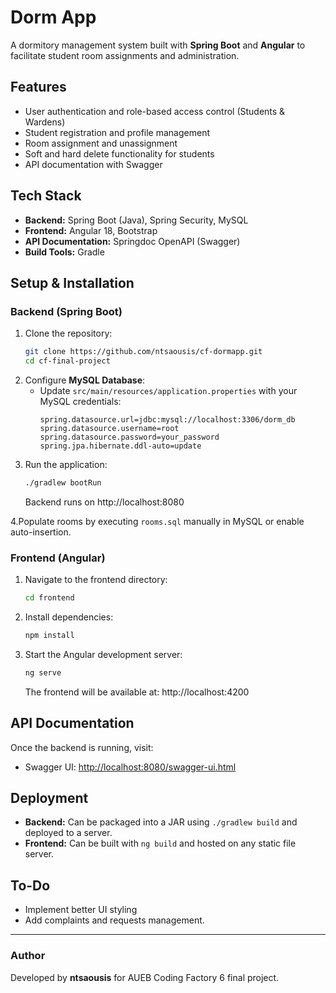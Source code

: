# Dorm App

A dormitory management system built with **Spring Boot** and **Angular** to facilitate student room assignments and administration.

## Features
- User authentication and role-based access control (Students & Wardens)
- Student registration and profile management
- Room assignment and unassignment
- Soft and hard delete functionality for students
- API documentation with Swagger

## Tech Stack
- **Backend:** Spring Boot (Java), Spring Security, MySQL
- **Frontend:** Angular 18, Bootstrap
- **API Documentation:** Springdoc OpenAPI (Swagger)
- **Build Tools:** Gradle

## Setup & Installation

### Backend (Spring Boot)
1. Clone the repository:
   ```sh
   git clone https://github.com/ntsaousis/cf-dormapp.git
   cd cf-final-project
   ```
2. Configure **MySQL Database**:
   - Update `src/main/resources/application.properties` with your MySQL credentials:
     ```properties
     spring.datasource.url=jdbc:mysql://localhost:3306/dorm_db
     spring.datasource.username=root
     spring.datasource.password=your_password
     spring.jpa.hibernate.ddl-auto=update
     ```
3. Run the application:
   ```cmd
   ./gradlew bootRun
   ```
   Backend runs on http://localhost:8080
   
4.Populate rooms by executing `rooms.sql` manually in MySQL or enable auto-insertion.

### Frontend (Angular)
1. Navigate to the frontend directory:
   ```sh
   cd frontend
   ```
2. Install dependencies:
   ```sh
   npm install
   ```
3. Start the Angular development server:
   ```sh
   ng serve
   ```
   The frontend will be available at:
http://localhost:4200

## API Documentation
Once the backend is running, visit:
- Swagger UI: [http://localhost:8080/swagger-ui.html](http://localhost:8080/swagger-ui.html)

## Deployment
- **Backend:** Can be packaged into a JAR using `./gradlew build` and deployed to a server.
- **Frontend:** Can be built with `ng build` and hosted on any static file server.

## To-Do
- Implement better UI styling
- Add complaints and requests management.

---
### Author
Developed by **ntsaousis** for AUEB Coding Factory 6  final project.
